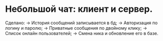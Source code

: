 # Небольшой чат: клиент и сервер.
Сделано:
→ История сообщений записывается в бд;
→ Авторизация по логину и паролю;
→ Приватные сообщения по двойному клику;
→ Список онлайн пользователей;
→ Смена ника и обновление его в базе.
